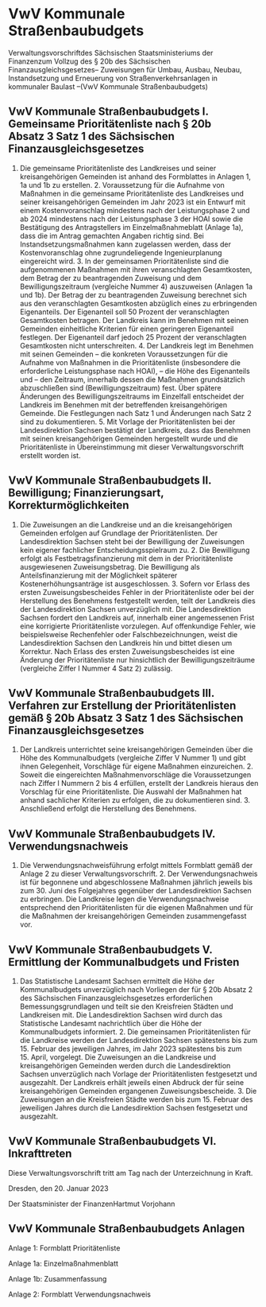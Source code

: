 # VwV Kommunale Straßenbaubudgets

Verwaltungsvorschriftdes Sächsischen Staatsministeriums der Finanzenzum Vollzug des § 20b des Sächsischen Finanzausgleichsgesetzes– Zuweisungen für Umbau, Ausbau, Neubau, Instandsetzung und Erneuerung von Straßenverkehrsanlagen in kommunaler Baulast –(VwV Kommunale Straßenbaubudgets)

## VwV Kommunale Straßenbaubudgets I. Gemeinsame Prioritätenliste nach § 20b Absatz 3 Satz 1 des Sächsischen Finanzausgleichsgesetzes

1. Die gemeinsame Prioritätenliste des Landkreises und seiner kreisangehörigen Gemeinden ist anhand des Formblattes in Anlagen 1, 1a und 1b zu erstellen. 2. Voraussetzung für die Aufnahme von Maßnahmen in die gemeinsame Prioritätenliste des Landkreises und seiner kreisangehörigen Gemeinden im Jahr 2023 ist ein Entwurf mit einem Kostenvoranschlag mindestens nach der Leistungsphase 2 und ab 2024 mindestens nach der Leistungsphase 3 der HOAI sowie die Bestätigung des Antragstellers im Einzelmaßnahmeblatt (Anlage 1a), dass die im Antrag gemachten Angaben richtig sind. Bei Instandsetzungsmaßnahmen kann zugelassen werden, dass der Kostenvoranschlag ohne zugrundeliegende Ingenieurplanung eingereicht wird. 3. In der gemeinsamen Prioritätenliste sind die aufgenommenen Maßnahmen mit ihren veranschlagten Gesamtkosten, dem Betrag der zu beantragenden Zuweisung und dem Bewilligungszeitraum (vergleiche Nummer 4) auszuweisen (Anlagen 1a und 1b). Der Betrag der zu beantragenden Zuweisung berechnet sich aus den veranschlagten Gesamtkosten abzüglich eines zu erbringenden Eigenanteils. Der Eigenanteil soll 50 Prozent der veranschlagten Gesamtkosten betragen. Der Landkreis kann im Benehmen mit seinen Gemeinden einheitliche Kriterien für einen geringeren Eigenanteil festlegen. Der Eigenanteil darf jedoch 25 Prozent der veranschlagten Gesamtkosten nicht unterschreiten. 4. Der Landkreis legt im Benehmen mit seinen Gemeinden – die konkreten Voraussetzungen für die Aufnahme von Maßnahmen in die Prioritätenliste (insbesondere die erforderliche Leistungsphase nach HOAI), – die Höhe des Eigenanteils und – den Zeitraum, innerhalb dessen die Maßnahmen grundsätzlich abzuschließen sind (Bewilligungszeitraum) fest. Über spätere Änderungen des Bewilligungszeitraums im Einzelfall entscheidet der Landkreis im Benehmen mit der betreffenden kreisangehörigen Gemeinde. Die Festlegungen nach Satz 1 und Änderungen nach Satz 2 sind zu dokumentieren. 5. Mit Vorlage der Prioritätenlisten bei der Landesdirektion Sachsen bestätigt der Landkreis, dass das Benehmen mit seinen kreisangehörigen Gemeinden hergestellt wurde und die Prioritätenliste in Übereinstimmung mit dieser Verwaltungsvorschrift erstellt worden ist. 
## VwV Kommunale Straßenbaubudgets II. Bewilligung; Finanzierungsart, Korrekturmöglichkeiten

1. Die Zuweisungen an die Landkreise und an die kreisangehörigen Gemeinden erfolgen auf Grundlage der Prioritätenlisten. Der Landesdirektion Sachsen steht bei der Bewilligung der Zuweisungen kein eigener fachlicher Entscheidungsspielraum zu. 2. Die Bewilligung erfolgt als Festbetragsfinanzierung mit dem in der Prioritätenliste ausgewiesenen Zuweisungsbetrag. Die Bewilligung als Anteilsfinanzierung mit der Möglichkeit späterer Kostenerhöhungsanträge ist ausgeschlossen. 3. Sofern vor Erlass des ersten Zuweisungsbescheides Fehler in der Prioritätenliste oder bei der Herstellung des Benehmens festgestellt werden, teilt der Landkreis dies der Landesdirektion Sachsen unverzüglich mit. Die Landesdirektion Sachsen fordert den Landkreis auf, innerhalb einer angemessenen Frist eine korrigierte Prioritätenliste vorzulegen. Auf offenkundige Fehler, wie beispielsweise Rechenfehler oder Falschbezeichnungen, weist die Landesdirektion Sachsen den Landkreis hin und bittet diesen um Korrektur. Nach Erlass des ersten Zuweisungsbescheides ist eine Änderung der Prioritätenliste nur hinsichtlich der Bewilligungszeiträume (vergleiche Ziffer I Nummer 4 Satz 2) zulässig. 
## VwV Kommunale Straßenbaubudgets III. Verfahren zur Erstellung der Prioritätenlisten gemäß § 20b Absatz 3 Satz 1 des Sächsischen Finanzausgleichsgesetzes

1. Der Landkreis unterrichtet seine kreisangehörigen Gemeinden über die Höhe des Kommunalbudgets (vergleiche Ziffer V Nummer 1) und gibt ihnen Gelegenheit, Vorschläge für eigene Maßnahmen einzureichen. 2. Soweit die eingereichten Maßnahmenvorschläge die Voraussetzungen nach Ziffer I Nummern 2 bis 4 erfüllen, erstellt der Landkreis hieraus den Vorschlag für eine Prioritätenliste. Die Auswahl der Maßnahmen hat anhand sachlicher Kriterien zu erfolgen, die zu dokumentieren sind. 3. Anschließend erfolgt die Herstellung des Benehmens. 
## VwV Kommunale Straßenbaubudgets IV. Verwendungsnachweis

1. Die Verwendungsnachweisführung erfolgt mittels Formblatt gemäß der Anlage 2 zu dieser Verwaltungsvorschrift. 2. Der Verwendungsnachweis ist für begonnene und abgeschlossene Maßnahmen jährlich jeweils bis zum 30. Juni des Folgejahres gegenüber der Landesdirektion Sachsen zu erbringen. Die Landkreise legen die Verwendungsnachweise entsprechend den Prioritätenlisten für die eigenen Maßnahmen und für die Maßnahmen der kreisangehörigen Gemeinden zusammengefasst vor. 
## VwV Kommunale Straßenbaubudgets V. Ermittlung der Kommunalbudgets und Fristen

1. Das Statistische Landesamt Sachsen ermittelt die Höhe der Kommunalbudgets unverzüglich nach Vorliegen der für § 20b Absatz 2 des Sächsischen Finanzausgleichsgesetzes erforderlichen Bemessungsgrundlagen und teilt sie den Kreisfreien Städten und Landkreisen mit. Die Landesdirektion Sachsen wird durch das Statistische Landesamt nachrichtlich über die Höhe der Kommunalbudgets informiert. 2. Die gemeinsamen Prioritätenlisten für die Landkreise werden der Landesdirektion Sachsen spätestens bis zum 15. Februar des jeweiligen Jahres, im Jahr 2023 spätestens bis zum 15. April, vorgelegt. Die Zuweisungen an die Landkreise und kreisangehörigen Gemeinden werden durch die Landesdirektion Sachsen unverzüglich nach Vorlage der Prioritätenlisten festgesetzt und ausgezahlt. Der Landkreis erhält jeweils einen Abdruck der für seine kreisangehörigen Gemeinden ergangenen Zuweisungsbescheide. 3. Die Zuweisungen an die Kreisfreien Städte werden bis zum 15. Februar des jeweiligen Jahres durch die Landesdirektion Sachsen festgesetzt und ausgezahlt. 
## VwV Kommunale Straßenbaubudgets VI. Inkrafttreten

Diese Verwaltungsvorschrift tritt am Tag nach der Unterzeichnung in Kraft.

Dresden, den 20. Januar 2023

Der Staatsminister der FinanzenHartmut Vorjohann


## VwV Kommunale Straßenbaubudgets Anlagen

Anlage 1: Formblatt Prioritätenliste

Anlage 1a: Einzelmaßnahmenblatt

Anlage 1b: Zusammenfassung

Anlage 2: Formblatt Verwendungsnachweis

